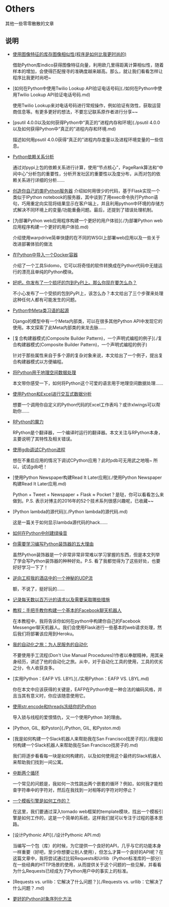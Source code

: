 # Others
其他一些零零散散的文章

## 说明
- [使用图像特征的库存图像相似性(程序是如何比我更时尚的)](./程序是如何比我更时尚的.md) 

    借助Python库indico获得图像特征向量，利用欧几里得距离计算相似性，随着样本的增加，会使得匹配搜寻的准确度越来越高。那么，就让我们看看怎样让程序比我更时尚吧~

- [如何在Python中使用Twilio Lookup API验证电话号码](./如何在Python中使用Twilio Lookup API验证电话号码.md)
    
    使用Twilio Lookup来对电话号码进行常规操作，例如验证有效性，获取运营商信息等。有更多更好的想法，不要忘记联系原作者进行分享~~


- [psutil 4.0.0以及如何获得Python中“真正的”进程内存和环境](./psutil 4.0.0以及如何获得Python中“真正的”进程内存和环境.md) 
    
    描述如何用psutil 4.0.0获得“真正的”进程内存度量以及进程环境变量的一些信息。

- [Python依赖关系分析](./Python依赖关系分析.md) 
 
    通过对pypi上包的依赖关系进行计算，使用“节点核心”，PageRank算法和“中间中心”分析包的重要性，分析开发社区的重要性以及度分布，从而对包的依赖关系进行详细的分析……

- [创造你自己的类IPython服务器](./创造你自己的类IPython服务器.md) 
    介绍如何用很少的代码，基于Flask实现一个类似于IPython notebook的服务器，其中谈到了用exec命令执行Python语句，巧用重定向实现将结果显示在客户端上，并且利用python中环境的存储方式解决不同环境上的变量/功能重叠问题。最后，还提到了错误处理机制。

- [为部署Python web应用程序构建一个更好的用户体验](./为部署Python web应用程序构建一个更好的用户体验.md)

    介绍使用warpdrive简单快捷的在不同的WSGI上部署web应用以及一些关于改进部署体验的做法

- [在Python中导入一个Docker容器](./在Python中导入一个Docker容器.md)

    介绍了一个工具Sidomo，它可以将奇怪的软件转换成在Python代码中无缝运行的漂亮且单纯的Python模块。

- [好吧，你发布了一个损坏的包到PyPI上。那么你现在要怎么办？](./好吧，你发布了一个损坏的包到PyPI上。那么你现在要怎么办？.md)
    
    不小心发布了一个受损的包到PyPI上，该怎么办？本文给出了三个步骤来处理这种任何人都有可能发生的问题。

- [Python中Meta类习语的起源](./Python中Meta类习语的起源.md)

    Django的模型中有一个Meta内部类，可以在很多其他Python API中发现它的使用。本文探索了此Meta内部类的来龙去脉……


- [复合构建器模式(Composite Builder Pattern)，一个声明式编程的例子](./复合构建器模式(Composite Builder Pattern)，一个声明式编程的例子)
    
    针对于那些属性来自于多个源的复杂对象来说，本文给出了一个例子，提出复合构建器模式以方便编程。

- [将Python用于地理空间数据处理](./将Python用于地理空间数据处理.md)
    
    本文带你感受一下，如何将Python这个可爱的语言用于地理空间数据处理……

- [使用Python和Excel进行交互式数据分析](./使用Python和Excel进行交互式数据分析.md)

    想要一个调用你自定义的Python代码的Excel工作表吗？或许xlwings可以帮助你……

- [RPython的魔力](./RPython的魔力.md)

    RPython是个翻译器，一个编译时运行的翻译器。本文关注与RPython本身，主要说明了其特性及相关错误。


- [使用gdb调试CPython进程](./使用gdb调试CPython进程.md)

    想在不重启应用的情况下调试CPython应用？此时pdb可无用武之地哦~ 所以，试试gdb吧！

- [使用Python Newspaper构建Read It Later应用](./使用Python Newspaper构建Read It Later应用.md)

    Python + Tweet + Newspaper + Flask ≈ Pocket？是哒，你可以看看怎么来做到。P.S. 表示对博主的2016年的52个技术系列很感兴趣呢，已收藏~~

- [Python lambda的源代码](./Python lambda的源代码.md)

    这是一篇关于如何显示lambda源代码的hack……


- [如何在Python中创建绿噪音](./如何在Python中创建绿噪音.md)

- [你需要学习编写Python装饰器的五大理由](./你需要学习编写Python装饰器的五大理由.md)

    虽然Python装饰器是一个非常非常非常难以学习掌握的东西，但是本文列举了学会写Python装饰器的种种好处。P.S. 看了我都觉得为了这些好处，也要好好学习一下了！

- [逆向工程我的酒店中的一个神秘的UDP流](./逆向工程我的酒店中的一个神秘的UDP流.md)

    额，不说了，挺好玩的……

- [记录每天数以百万计的请求以及需要采取哪些措施](./记录每天数以百万计的请求以及需要采取哪些措施.md)


- [教程：手把手教你构建一个基本的Facebook聊天机器人](./教程：手把手教你构建一个基本的Facebook聊天机器人.md)

    在本教程中，我将告诉你如何在python中构建你自己的Facebook Messenger聊天机器人。我们会使用Flask进行一些基本的web请求处理，然后我们将部署该应用到Heroku。

- [我的自动化之旅：为人民服务的自动化](./我的自动化之旅：为人民服务的自动化.md)

    不要使用手工流程(Don't Use Manual Procedures)!作者以奉献精神，用其亲身经历，讲述了他的自动化之旅。从中，对于自动化工具的使用，工具的优劣之分，令人收获良多。

- [实用Python：EAFP VS. LBYL](./实用Python：EAFP VS. LBYL.md)

    你在本文中应该获得的关键是，EAFP在Python中是一种合法的编码风格，并且当其有意义时，你应该随意使用它。

- [使用str.encode和threads冻结你的Python](./使用str.encode和threads冻结你的Python.md)

    导入锁与线程的爱恨情仇，又一个使用Python 3的理由。

- [Python, GIL, 和Pyston](./Python, GIL, 和Pyston.md)

- [我是如何构建一个Slack机器人来帮助我在San Francisco找房子的](./我是如何构建一个Slack机器人来帮助我在San Francisco找房子的.md)

    我们将逐步看看每一块是如何构建的，以及如何使用这个最终的Slack机器人来帮助我们找到一间公寓。

- [中断两个循环](./中断两个循环.md)

    一个常见的问题是，我如何一次性跳出两个嵌套的循环？例如，如何我才能检查字符串中的字符对，然后在我找到一对相等的字符对时停止？

- [一个模板引擎是如何工作的？](./一个模板引擎是如何工作的？.md)

    在这里，我们要通过深入tornado web框架的template模块，找出一个模板引擎是如何工作的，这是一个简单的系统，这样我们就可以专注于过程的基本思路。

- [设计Pythonic API](./设计Pythonic API.md)

    当编写一个包（库）的时候，为它提供一个良好的API，几乎与它的功能本身一样重要（好吧，至少你想要让别人使用），但怎么才算一个良好的API呢？在这篇文章中，我将尝试通过比较Requests和Urllib（Python标准库的一部分）在一些经典的HTTP场景的使用，从而提供关于这个问题的一些见解，并看看为什么Requests已经成为了Python用户中的事实上的标准。

- [Requests vs. urllib：它解决了什么问题？](./Requests vs. urllib：它解决了什么问题？.md)

- [更好的Python对象序列化方法](./更好的Python对象序列化方法.md)